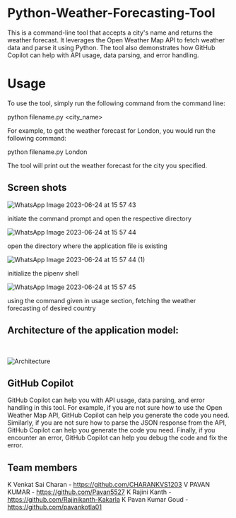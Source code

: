 

# Python-Weather-Forecasting-Tool

This is a command-line tool that accepts a city's name and returns the weather forecast. It leverages the Open Weather Map API to fetch weather data and parse it using Python. The tool also demonstrates how GitHub Copilot can help with API usage, data parsing, and error handling.

# Usage

To use the tool, simply run the following command from the command line:


python filename.py <city_name>


For example, to get the weather forecast for London, you would run the following command:


python filename.py London


The tool will print out the weather forecast for the city you specified.

## Screen shots

![WhatsApp Image 2023-06-24 at 15 57 43](https://github.com/Fastest-Coder-First/weather-forecast-tool-CPR/assets/107295291/f3a0e0d4-5caa-41f0-a720-24390e3c38b2)

initiate the command prompt and open the respective directory

![WhatsApp Image 2023-06-24 at 15 57 44](https://github.com/Fastest-Coder-First/weather-forecast-tool-CPR/assets/107295291/47510e96-3643-4767-a495-1bbfd45c01b1)

open the directory where the application file is existing

![WhatsApp Image 2023-06-24 at 15 57 44 (1)](https://github.com/Fastest-Coder-First/weather-forecast-tool-CPR/assets/107295291/3f95e077-2fb6-441e-a95b-ae5c41a15bef)

initialize the pipenv shell

![WhatsApp Image 2023-06-24 at 15 57 45](https://github.com/Fastest-Coder-First/weather-forecast-tool-CPR/assets/107295291/a1264465-58e9-4cd5-8cab-6e93e6a4fd50)

using the command given in usage section, fetching the weather forecasting of desired country

## Architecture of the application model:
<br/>

![Architecture](https://github.com/Fastest-Coder-First/weather-forecast-tool-CPR/assets/107295291/a382772d-9265-4498-a07e-a8184af5d234)


## GitHub Copilot

GitHub Copilot can help you with API usage, data parsing, and error handling in this tool. For example, if you are not sure how to use the Open Weather Map API, GitHub Copilot can help you generate the code you need. Similarly, if you are not sure how to parse the JSON response from the API, GitHub Copilot can help you generate the code you need. Finally, if you encounter an error, GitHub Copilot can help you debug the code and fix the error.

## Team members
 K Venkat Sai Charan - https://github.com/CHARANKVS1203
 V PAVAN KUMAR - https://github.com/Pavan5527
 K Rajini Kanth - https://github.com/Rajinikanth-Kakarla
 K Pavan Kumar Goud - https://github.com/pavankotla01
